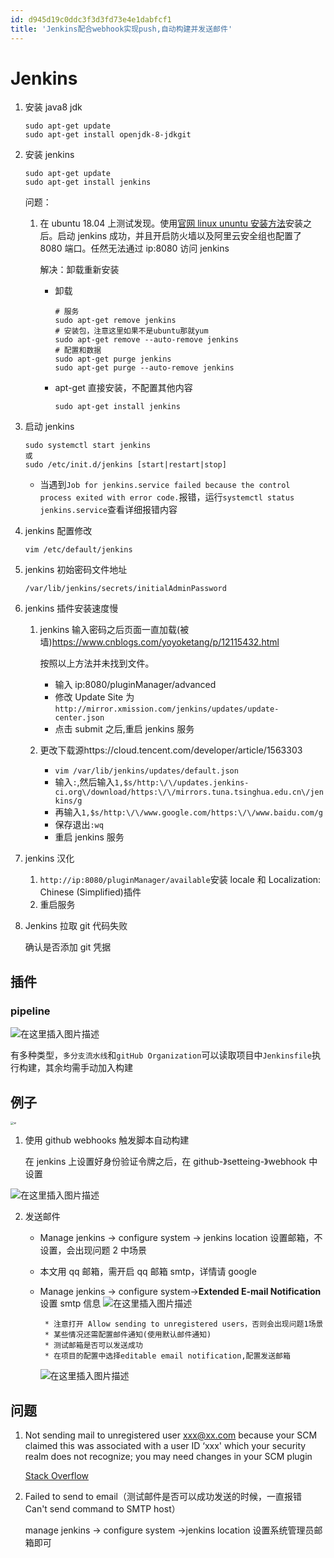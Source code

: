```yaml
---
id: d945d19c0ddc3f3d3fd73e4e1dabfcf1
title: 'Jenkins配合webhook实现push,自动构建并发送邮件'
---
```


# Jenkins

1. 安装 java8 jdk

   ```shell
   sudo apt-get update
   sudo apt-get install openjdk-8-jdkgit
   ```

2. 安装 jenkins

   ```shell
   sudo apt-get update
   sudo apt-get install jenkins
   ```

   问题：

   1. 在 ubuntu 18.04 上测试发现。使用[官网 linux ununtu 安装方法](https://jenkins.io/zh/doc/book/installing/)安装之后。启动 jenkins 成功，并且开启防火墙以及阿里云安全组也配置了 8080 端口。任然无法通过 ip:8080 访问 jenkins

      解决：卸载重新安装

      - 卸载

        ```shell
        # 服务
        sudo apt-get remove jenkins
        # 安装包，注意这里如果不是ubuntu那就yum
        sudo apt-get remove --auto-remove jenkins
        # 配置和数据
        sudo apt-get purge jenkins
        sudo apt-get purge --auto-remove jenkins
        ```

      - apt-get 直接安装，不配置其他内容

        `sudo apt-get install jenkins`

3. 启动 jenkins

   ```shell
   sudo systemctl start jenkins
   或
   sudo /etc/init.d/jenkins [start|restart|stop]
   ```

   - 当遇到`Job for jenkins.service failed because the control process exited with error code.`报错，运行`systemctl status jenkins.service`查看详细报错内容

4. jenkins 配置修改

   `vim /etc/default/jenkins`

5. jenkins 初始密码文件地址

   `/var/lib/jenkins/secrets/initialAdminPassword`

6. jenkins 插件安装速度慢

   1. jenkins 输入密码之后页面一直加载(被墙)https://www.cnblogs.com/yoyoketang/p/12115432.html

      按照以上方法并未找到文件。

      - 输入 ip:8080/pluginManager/advanced
      - 修改 Update Site 为`http://mirror.xmission.com/jenkins/updates/update-center.json`
      - 点击 submit 之后,重启 jenkins 服务

   2. 更改下载源https://cloud.tencent.com/developer/article/1563303

      - `vim /var/lib/jenkins/updates/default.json`
      - 输入`:`,然后输入`1,$s/http:\/\/updates.jenkins-ci.org\/download/https:\/\/mirrors.tuna.tsinghua.edu.cn\/jenkins/g`
      - 再输入`1,$s/http:\/\/www.google.com/https:\/\/www.baidu.com/g`
      - 保存退出`:wq`
      - 重启 jenkins 服务

7. jenkins 汉化

   1. `http://ip:8080/pluginManager/available`安装 locale 和 Localization: Chinese (Simplified)插件
   2. 重启服务

8. Jenkins 拉取 git 代码失败

   确认是否添加 git 凭据

## 插件

### pipeline

![在这里插入图片描述](https://img-blog.csdnimg.cn/20200327185313318.png?x-oss-process=image/watermark,type_ZmFuZ3poZW5naGVpdGk,shadow_10,text_aHR0cHM6Ly9ibG9nLmNzZG4ubmV0L21lbmdzaGFuZzUyOQ==,size_16,color_FFFFFF,t_70#pic_center)

有多种类型，`多分支流水线`和`gitHub Organization`可以读取项目中`Jenkinsfile`执行构建，其余均需手动加入构建

## 例子

   <img src="https://img-blog.csdnimg.cn/2020032718535652.png" alt="w" style="zoom: 33%;" />

1. 使用 github webhooks 触发脚本自动构建

   在 jenkins 上设置好身份验证令牌之后，在 github-》setteing-》webhook 中设置

![在这里插入图片描述](https://img-blog.csdnimg.cn/20200327185511622.png?x-oss-process=image/watermark,type_ZmFuZ3poZW5naGVpdGk,shadow_10,text_aHR0cHM6Ly9ibG9nLmNzZG4ubmV0L21lbmdzaGFuZzUyOQ==,size_16,color_FFFFFF,t_70#pic_center)

2.  发送邮件

    - Manage jenkins -> configure system -> jenkins location 设置邮箱，不设置，会出现问题 2 中场景

    - 本文用 qq 邮箱，需开启 qq 邮箱 smtp，详情请 google

    - Manage jenkins -> configure system->**Extended E-mail Notification**设置 smtp 信息
      ![在这里插入图片描述](https://img-blog.csdnimg.cn/2020032718560687.png?x-oss-process=image/watermark,type_ZmFuZ3poZW5naGVpdGk,shadow_10,text_aHR0cHM6Ly9ibG9nLmNzZG4ubmV0L21lbmdzaGFuZzUyOQ==,size_16,color_FFFFFF,t_70#pic_center)

           * 注意打开 Allow sending to unregistered users，否则会出现问题1场景
           * 某些情况还需配置邮件通知(使用默认邮件通知)
           * 测试邮箱是否可以发送成功
           * 在项目的配置中选择editable email notification,配置发送邮箱

      ![在这里插入图片描述](https://img-blog.csdnimg.cn/20200327185617825.png?x-oss-process=image/watermark,type_ZmFuZ3poZW5naGVpdGk,shadow_10,text_aHR0cHM6Ly9ibG9nLmNzZG4ubmV0L21lbmdzaGFuZzUyOQ==,size_16,color_FFFFFF,t_70#pic_center)

## 问题

1. Not sending mail to unregistered user xxx@xx.com because your SCM claimed this was associated with a user ID ‘xxx' which your security realm does not recognize; you may need changes in your SCM plugin

   [Stack Overflow](https://stackoverflow.com/questions/45350740/jenkins-email-plugin-doesnt-send-email-to-user-who-broke-the-build)

2. Failed to send to email（测试邮件是否可以成功发送的时候，一直报错 Can't send command to SMTP host）

   manage jenkins -> configure system ->jenkins location 设置系统管理员邮箱即可
